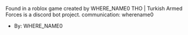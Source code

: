 Found in a roblox game created by WHERE_NAME0 THO | Turkish Armed Forces is a discord bot project.
communication: wherename0
- By: WHERE_NAME0
